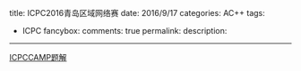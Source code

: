title: ICPC2016青岛区域网络赛
date: 2016/9/17
categories: AC++
tags:
- ICPC
fancybox:
comments: true
permalink:
description:
---
[ICPCCAMP题解](https://async.icpc-camp.org/d/560-2016-icpc/11)
